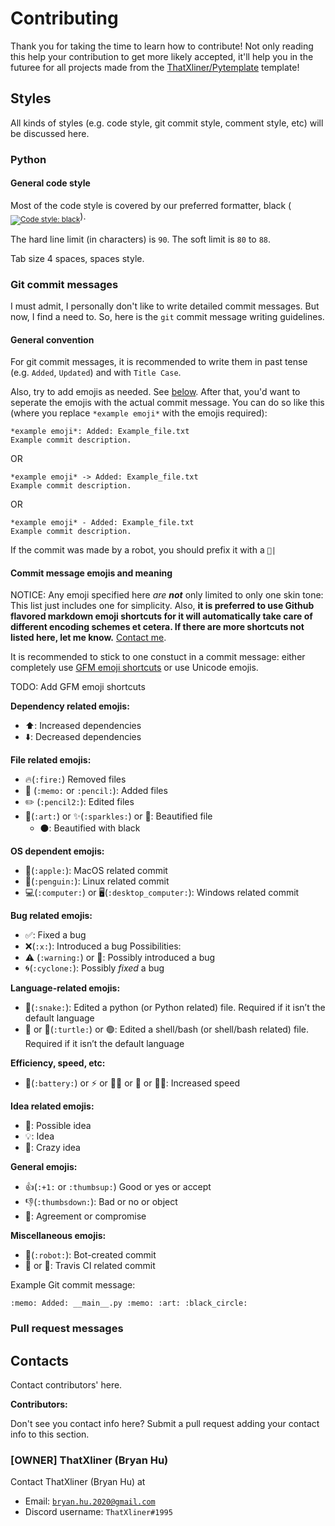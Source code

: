 # Contributing

Thank you for taking the time to learn how to contribute! Not only reading this help your contribution to get more likely accepted, it'll help you in the futuree for all projects made from the [ThatXliner/Pytemplate](https://github.com/ThatXliner/Pytemplate) template!

## Styles

All kinds of styles (e.g. code style, git commit style, comment style, etc) will be discussed here.

### Python

#### General code style

Most of the code style is covered by our preferred formatter, black (<sub><a href="https://github.com/psf/black"><img src="https://img.shields.io/badge/code%20style-black-000000.svg" alt="Code style: black"></a></sub>).

The hard line limit (in characters) is `90`. The soft limit is `80` to `88`.

Tab size 4 spaces, spaces style.

### Git commit messages

I must admit, I personally don't like to write detailed commit messages. But now, I find a need to. So, here is the `git` commit message writing guidelines.

#### General convention

For git commit messages, it is recommended to write them in past tense (e.g. `Added`, `Updated`) and with `Title Case`.

Also, try to add emojis as needed. See [below](#commit-message-emojis-and-meaning). After that, you'd want to seperate the emojis with the actual commit message. You can do so like this (where you replace `*example emoji*` with the emojis required):

```
*example emoji*: Added: Example_file.txt
Example commit description.
```

OR

```
*example emoji* -> Added: Example_file.txt
Example commit description.
```

OR

```
*example emoji* - Added: Example_file.txt
Example commit description.
```

If the commit was made by a robot, you should prefix it with a <code>:robot:|</code>

#### Commit message emojis and meaning

NOTICE: Any emoji specified here _are **not**_ only limited to only one skin tone: This list just includes one for simplicity. Also, **it is preferred to use Github flavored markdown emoji shortcuts for it will automatically take care of different encoding schemes et cetera. If there are more shortcuts not listed here, let me know.** [Contact me](#owner-thatxliner-bryan-hu).

It is recommended to stick to one constuct in a commit message: either completely use [GFM emoji shortcuts](https://gist.github.com/rxaviers/7360908 "Complete list of github markdown emoji markup") or use Unicode emojis.

TODO: Add GFM emoji shortcuts

**Dependency related emojis:**

- ⬆️: Increased dependencies
- ⬇️: Decreased dependencies

**File related emojis:**

- :fire:(`:fire:`) Removed files
- :memo: (`:memo:` or `:pencil:`): Added files
- :pencil2: (`:pencil2:`): Edited files
- :art:(`:art:`) or :sparkles:(`:sparkles:`) or 🌟: Beautified file
  - ⚫️: Beautified with black

**OS dependent emojis:**

- :apple:(`:apple:`): MacOS related commit
- :penguin:(`:penguin:`): Linux related commit
- :computer:(`:computer:`) or :desktop_computer:(`:desktop_computer:`): Windows related commit

**Bug related emojis:**

- ✅: Fixed a bug
- :x:(`:x:`): Introduced a bug
  Possibilities:
- :warning: (`:warning:`) or 😬: Possibly introduced a bug
- :cyclone:(`:cyclone:`): Possibly *fixed* a bug

**Language-related emojis:**

- :snake:(`:snake:`): Edited a python (or Python related) file. Required if it isn’t the default language
- 🦪 or :turtle:(`:turtle:`) or 🟢: Edited a shell/bash (or shell/bash related) file. Required if it isn’t the default language

**Efficiency, speed, etc:**

- :battery:(`:battery:`) or ⚡️ or 🏃‍♀️ or 🏃 or 🏃‍♂️: Increased speed

**Idea related emojis:**

- 🤔: Possible idea
- 💡: Idea
- 🤪: Crazy idea

**General emojis:**

- :+1:(`:+1:` or `:thumbsup:`) Good or yes or accept
- :thumbsdown:(`:thumbsdown:`): Bad or no or object
- 🤝: Agreement or compromise

**Miscellaneous emojis:**

- :robot:(`:robot:`): Bot-created commit
- 👨 or 🧔: Travis CI related commit

Example Git commit message:

```
:memo: Added: __main__.py :memo: :art: :black_circle:
```

### Pull request messages

## Contacts

Contact contributors' here.

**Contributors:**

Don't see you contact info here? Submit a pull request adding your contact info to this section.

### [OWNER] ThatXliner (Bryan Hu)

Contact ThatXliner (Bryan Hu) at

- Email: [`bryan.hu.2020@gmail.com`](mailto:bryan.hu.2020@gmail.com "Email ThatXliner")
- Discord username: `ThatXliner#1995`
